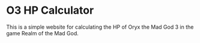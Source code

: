 # O3 HP Calculator

This is a simple website for calculating the HP of Oryx the Mad God 3 in the game Realm of the Mad God.

